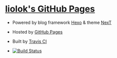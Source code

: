# [liolok's GitHub Pages](https://liolok.github.io)

- Powered by blog framework [Hexo](https://hexo.io/) & theme [NexT](https://github.com/theme-next/hexo-theme-next/)

- Hosted by [GitHub Pages](https://pages.github.com/)

- Built by [Travis CI](https://travis-ci.org/)

- [![Build Status](https://travis-ci.org/liolok/liolok.github.io.svg?branch=source)](https://travis-ci.org/liolok/liolok.github.io)